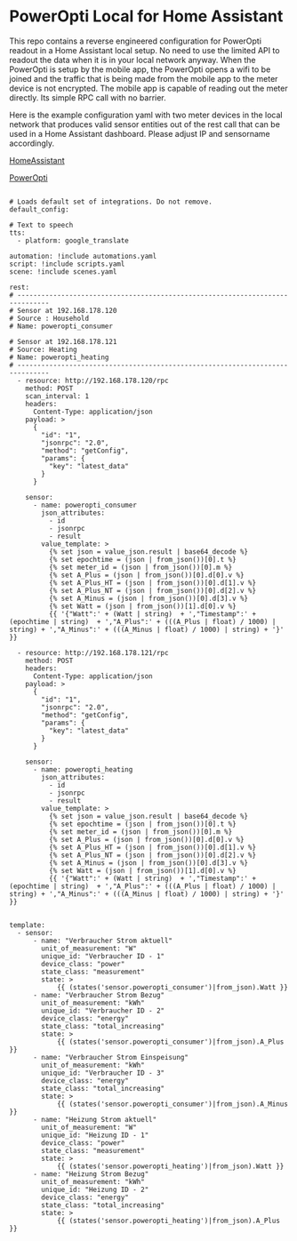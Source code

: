 # PowerOpti Local for Home Assistant

This repo contains a reverse engineered configuration for PowerOpti readout in a Home Assistant local setup. No need to use the limited API to readout the data when it is in your local network anyway. When the PowerOpti is setup by the mobile app, the PowerOpti opens a wifi to be joined and the traffic that is being made from the mobile app to the meter device is not encrypted. The mobile app is capable of reading out the meter directly. Its simple RPC call with no barrier.

Here is the example configuration yaml with two meter devices in the local network that produces valid sensor entities out of the rest call that can be used in a Home Assistant dashboard. Please adjust IP and sensorname accordingly.

[HomeAssistant](http://home-assistant.io)

[PowerOpti](https://www.powerfox.energy)

```

# Loads default set of integrations. Do not remove.
default_config:

# Text to speech
tts:
  - platform: google_translate

automation: !include automations.yaml
script: !include scripts.yaml
scene: !include scenes.yaml

rest:
# ------------------------------------------------------------------------------
# Sensor at 192.168.178.120
# Source : Household
# Name: poweropti_consumer

# Sensor at 192.168.178.121
# Source: Heating
# Name: poweropti_heating
# ------------------------------------------------------------------------------
  - resource: http://192.168.178.120/rpc
    method: POST
    scan_interval: 1
    headers:
      Content-Type: application/json
    payload: >
      {
        "id": "1",
        "jsonrpc": "2.0",
        "method": "getConfig",
        "params": {
          "key": "latest_data"
        }
      }
    
    sensor:
      - name: poweropti_consumer      
        json_attributes:
          - id
          - jsonrpc
          - result
        value_template: >
          {% set json = value_json.result | base64_decode %}
          {% set epochtime = (json | from_json())[0].t %}
          {% set meter_id = (json | from_json())[0].m %}
          {% set A_Plus = (json | from_json())[0].d[0].v %}
          {% set A_Plus_HT = (json | from_json())[0].d[1].v %}
          {% set A_Plus_NT = (json | from_json())[0].d[2].v %}
          {% set A_Minus = (json | from_json())[0].d[3].v %}
          {% set Watt = (json | from_json())[1].d[0].v %}
          {{ '{"Watt":' + (Watt | string)  + ',"Timestamp":' + (epochtime | string)  + ',"A_Plus":' + (((A_Plus | float) / 1000) | string) + ',"A_Minus":' + (((A_Minus | float) / 1000) | string) + '}' }}

  - resource: http://192.168.178.121/rpc
    method: POST
    headers:
      Content-Type: application/json
    payload: >
      {
        "id": "1",
        "jsonrpc": "2.0",
        "method": "getConfig",
        "params": {
          "key": "latest_data"
        }
      }
    
    sensor:
      - name: poweropti_heating
        json_attributes:
          - id
          - jsonrpc
          - result
        value_template: >
          {% set json = value_json.result | base64_decode %}
          {% set epochtime = (json | from_json())[0].t %}
          {% set meter_id = (json | from_json())[0].m %}
          {% set A_Plus = (json | from_json())[0].d[0].v %}
          {% set A_Plus_HT = (json | from_json())[0].d[1].v %}
          {% set A_Plus_NT = (json | from_json())[0].d[2].v %}
          {% set A_Minus = (json | from_json())[0].d[3].v %}
          {% set Watt = (json | from_json())[1].d[0].v %}
          {{ '{"Watt":' + (Watt | string)  + ',"Timestamp":' + (epochtime | string)  + ',"A_Plus":' + (((A_Plus | float) / 1000) | string) + ',"A_Minus":' + (((A_Minus | float) / 1000) | string) + '}' }}


template:
  - sensor:
      - name: "Verbraucher Strom aktuell"
        unit_of_measurement: "W"
        unique_id: "Verbraucher ID - 1"
        device_class: "power"
        state_class: "measurement"
        state: >
            {{ (states('sensor.poweropti_consumer')|from_json).Watt }}
      - name: "Verbraucher Strom Bezug"
        unit_of_measurement: "kWh"
        unique_id: "Verbraucher ID - 2"
        device_class: "energy"
        state_class: "total_increasing"
        state: >
            {{ (states('sensor.poweropti_consumer')|from_json).A_Plus }}
      - name: "Verbraucher Strom Einspeisung"
        unit_of_measurement: "kWh"
        unique_id: "Verbraucher ID - 3"
        device_class: "energy"
        state_class: "total_increasing"
        state: >
            {{ (states('sensor.poweropti_consumer')|from_json).A_Minus }}
      - name: "Heizung Strom aktuell"
        unit_of_measurement: "W"
        unique_id: "Heizung ID - 1"
        device_class: "power"
        state_class: "measurement"
        state: >
            {{ (states('sensor.poweropti_heating')|from_json).Watt }}
      - name: "Heizung Strom Bezug"
        unit_of_measurement: "kWh"
        unique_id: "Heizung ID - 2"
        device_class: "energy"
        state_class: "total_increasing"
        state: >
            {{ (states('sensor.poweropti_heating')|from_json).A_Plus }}

```
